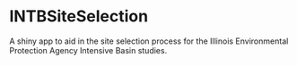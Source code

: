 # INTBSiteSelection
A shiny app to aid in the site selection process for the Illinois Environmental Protection Agency Intensive Basin studies.
